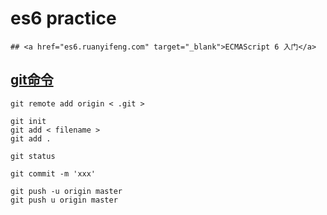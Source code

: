 # es6 practice
	## <a href="es6.ruanyifeng.com" target="_blank">ECMAScript 6 入门</a>

## <a href="http://www.liaoxuefeng.com/wiki/0013739516305929606dd18361248578c67b8067c8c017b000" target="_blank">git命令</a>

```
git remote add origin < .git >

git init
git add < filename >  
git add .  

git status

git commit -m 'xxx'

git push -u origin master
git push u origin master
```